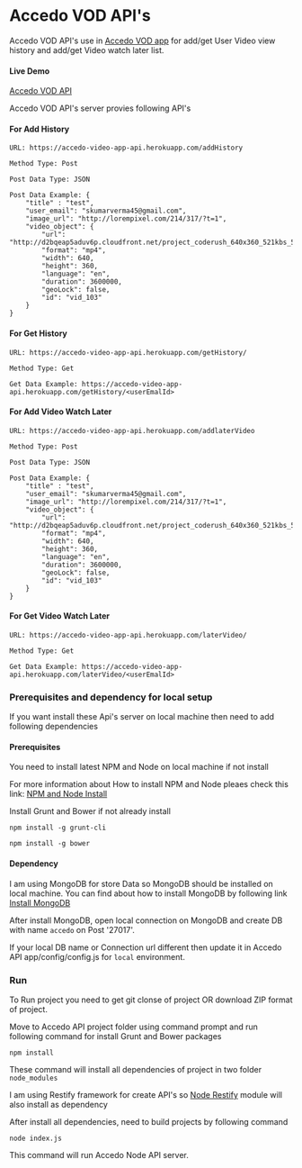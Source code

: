 # Accedo VOD API's

Accedo VOD API's use in [Accedo VOD app](https://github.com/sanjayV/accedoapp-video-fe) for add/get User Video view history and add/get Video watch later list.

#### Live Demo
[Accedo VOD API](https://accedo-video-app-api.herokuapp.com/)

Accedo VOD API's server provies following API's

#### For Add History

```
URL: https://accedo-video-app-api.herokuapp.com/addHistory

Method Type: Post

Post Data Type: JSON

Post Data Example: {
	"title" : "test",
	"user_email": "skumarverma45@gmail.com",
	"image_url": "http://lorempixel.com/214/317/?t=1",
    "video_object": {
        "url": "http://d2bqeap5aduv6p.cloudfront.net/project_coderush_640x360_521kbs_56min.mp4",
        "format": "mp4",
        "width": 640,
        "height": 360,
        "language": "en",
        "duration": 3600000,
        "geoLock": false,
        "id": "vid_103"
    }
}
```

#### For Get History

```
URL: https://accedo-video-app-api.herokuapp.com/getHistory/

Method Type: Get

Get Data Example: https://accedo-video-app-api.herokuapp.com/getHistory/<userEmalId>
```

#### For Add Video Watch Later
```
URL: https://accedo-video-app-api.herokuapp.com/addlaterVideo

Method Type: Post

Post Data Type: JSON

Post Data Example: {
	"title" : "test",
	"user_email": "skumarverma45@gmail.com",
	"image_url": "http://lorempixel.com/214/317/?t=1",
    "video_object": {
        "url": "http://d2bqeap5aduv6p.cloudfront.net/project_coderush_640x360_521kbs_56min.mp4",
        "format": "mp4",
        "width": 640,
        "height": 360,
        "language": "en",
        "duration": 3600000,
        "geoLock": false,
        "id": "vid_103"
    }
}
```

#### For Get Video Watch Later
```
URL: https://accedo-video-app-api.herokuapp.com/laterVideo/

Method Type: Get

Get Data Example: https://accedo-video-app-api.herokuapp.com/laterVideo/<userEmalId>
```

### Prerequisites and dependency for local setup

If you want install these Api's server on local machine then need to add following dependencies

#### Prerequisites
You need to install latest NPM and Node on local machine if not install 

For more information about How to install NPM and Node pleaes check this link:
[NPM and Node Install](http://blog.teamtreehouse.com/install-node-js-npm-windows)

Install Grunt and Bower if not already install
```
npm install -g grunt-cli
```

```
npm install -g bower
```

#### Dependency

I am using MongoDB for store Data so MongoDB should be installed on local machine.
You can find about how to install MongoDB by following link
[Install MongoDB](https://docs.mongodb.com/manual/installation/)

After install MongoDB, open local connection on MongoDB and create DB with name `accedo` on Post '27017'.

If your local DB name or Connection url different then update it in Accedo API app/config/config.js for `local` environment.

### Run

To Run project you need to get git clonse of project OR download ZIP format of project.

Move to Accedo API project folder using command prompt and run following command for install Grunt and Bower packages 
```
npm install
```
These command will install all dependencies of project in two folder `node_modules`

I am using Restify framework for create API's so [Node Restify](https://www.npmjs.com/package/restify) module will also install as dependency

After install all dependencies, need to build projects by following command

```
node index.js
```
This command will run Accedo Node API server. 
